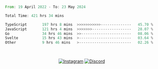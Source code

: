 <!--START_SECTION:waka-->

```rust
From: 19 April 2022 - To: 23 May 2024

Total Time: 421 hrs 34 mins

TypeScript       197 hrs 8 mins  >>>>>>>>>>>--------------   45.70 %
JavaScript       121 hrs 4 mins  >>>>>>>------------------   28.07 %
Go               34 hrs 46 mins  >>-----------------------   08.06 %
Svelte           15 hrs 43 mins  >------------------------   03.64 %
Other            9 hrs 46 mins   >------------------------   02.26 %
```

<!--END_SECTION:waka-->


<!-- &nbsp;<div align="center">
  [![Spotify](https://supakorn-spotify.vercel.app/api/spotify?background_color=0d1117&border_color=ffffff)](https://open.spotify.com/user/314ljfgc3h2e3vrqtbm3tq35t5zq?si=f93b8de147494e3a)  
</div>
-->

&nbsp;<div align="center">
  [![Instagram](https://img.shields.io/badge/Instagram-E4405F?style=for-the-badge&logo=instagram&logoColor=white)](https://www.instagram.com/supakornigm/)
  [![Discord](https://img.shields.io/badge/Discord-7289DA?style=for-the-badge&logo=discord&logoColor=white)](https://discord.com/users/977487166609457172)
</div>


